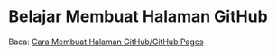 # Belajar Membuat Halaman GitHub
Baca: <a href="https://codelatte.org/cara-membuat-github-pages//">Cara Membuat Halaman GitHub/GitHub Pages</a>
